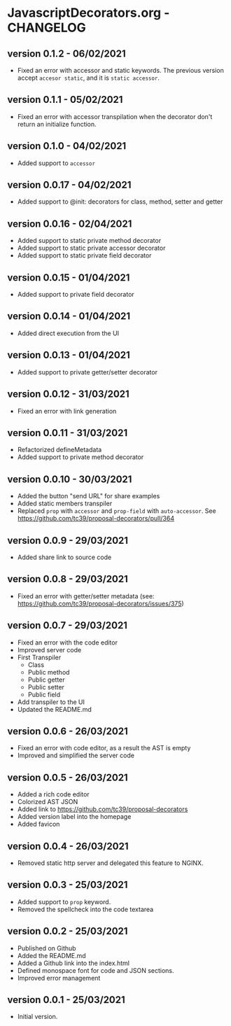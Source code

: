 # JavascriptDecorators.org - CHANGELOG

## version 0.1.2 - 06/02/2021

- Fixed an error with accessor and static keywords. The previous version accept `accesor static`,
  and it is `static accessor`.

## version 0.1.1 - 05/02/2021

- Fixed an error with accessor transpilation when the decorator don't return an initialize function.

## version 0.1.0 - 04/02/2021

- Added support to `accessor`

## version 0.0.17 - 04/02/2021

- Added support to @init: decorators for class, method, setter and getter

## version 0.0.16 - 02/04/2021

- Added support to static private method decorator
- Added support to static private accessor decorator
- Added support to static private field decorator

## version 0.0.15 - 01/04/2021

- Added support to private field decorator

## version 0.0.14 - 01/04/2021

- Added direct execution from the UI

## version 0.0.13 - 01/04/2021

- Added support to private getter/setter decorator

## version 0.0.12 - 31/03/2021

- Fixed an error with link generation

## version 0.0.11 - 31/03/2021

- Refactorized defineMetadata
- Added support to private method decorator

## version 0.0.10 - 30/03/2021

- Added the button "send URL" for share examples
- Added static members transpiler
- Replaced `prop` with `accessor` and `prop-field` with `auto-accessor`.
  See https://github.com/tc39/proposal-decorators/pull/364

## version 0.0.9 - 29/03/2021

- Added share link to source code

## version 0.0.8 - 29/03/2021

- Fixed an error with getter/setter metadata (see:
https://github.com/tc39/proposal-decorators/issues/375)

## version 0.0.7 - 29/03/2021

- Fixed an error with the code editor
- Improved server code
- First Transpiler
  - Class
  - Public method
  - Public getter
  - Public setter
  - Public field
- Add transpiler to the UI
- Updated the README.md

## version 0.0.6 - 26/03/2021

- Fixed an error with code editor, as a result the AST is empty
- Improved and simplified the server code

## version 0.0.5 - 26/03/2021

- Added a rich code editor
- Colorized AST JSON
- Added link to https://github.com/tc39/proposal-decorators
- Added version label into the homepage
- Added favicon

## version 0.0.4 - 26/03/2021

- Removed static http server and delegated this feature to NGINX.

## version 0.0.3 - 25/03/2021

- Added support to `prop` keyword.
- Removed the spellcheck into the code textarea

## version 0.0.2 - 25/03/2021

- Published on Github
- Added the README.md
- Added a Github link into the index.html
- Defined monospace font for code and JSON sections.
- Improved error management

## version 0.0.1 - 25/03/2021

- Initial version.

